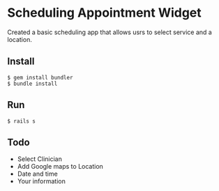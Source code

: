 # Scheduling Appointment Widget

Created a basic scheduling app that allows usrs to select service and a location.

## Install
```
$ gem install bundler
$ bundle install
```

## Run
```
$ rails s
```

## Todo
* Select Clinician
* Add Google maps to Location
* Date and time
* Your information
